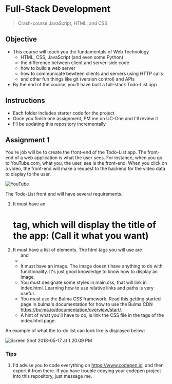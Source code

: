 # Full-Stack Development
> Crash-course JavaScript, HTML, and CSS 

## Objective
* This course will teach you the fundamentals of Web Technology
  * HTML, CSS, JavaScript (and even some Python)
  * the difference between client and server-side code   
  * how to build a web server
  * how to communicate bewteen clients and servers using HTTP calls 
  * and other fun things like git (version control) and APIs
* By the end of the course, you'll have built a full-stack Todo-List app

## Instructions
* Each folder includes starter code for the project
* Once you finish one assignment, PM me on UC-One and I'll review it 
* I'll be updating this repository incrementally

## Assignment 1
You're job will be to create the front-end of the Todo-List app. The front-end of a web application is what the user sees. For instance, when you go to YouTube.com, what you, the user, see is the front-end. When you click on a video, the front-end will make a request to the backend for the video data to display to the user.  

![YouTube](http://1.bp.blogspot.com/-alWzGL6_b_U/UsRTthrNNiI/AAAAAAAAMps/wjvmyo0BdTA/s1600/Old+YouTube+homepage.png)

The Todo-List front end will have several requirements.
1. It must have an <h1> tag, which will display the title of the app: (Call it what you want)
2. It must have a list of elements. The html tags you will use are <ul> and <li>.
3. It must have an image. The image doesn't have anything to do with functionality. It's just good knowledge to know how to display an image.
4. You must designate some styles in main.css, that will link in index.html. Learning how to use relative links and paths is very useful. 
5. You must use the Bulma CSS framework. Read this getting started page in bulma's documentation for how to use the Bulma CDN https://bulma.io/documentation/overview/start/. 
  1. A hint of what you'll have to do, is link the CSS file in the <head> tags of the index.html page.

An example of what the to-do list can look like is displayed below: 

![Screen Shot 2018-05-17 at 1.20.09 PM](https://i.imgur.com/eJnoSuc.png)

### Tips
1. I'd advise you to code everything on https://www.codepen.io, and then export it from there. If you have trouble copying your codepen project into this repository, just message me.

